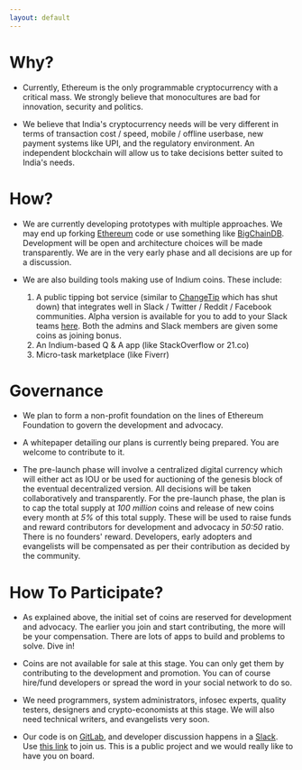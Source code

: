 ```yaml
---
layout: default
---
```


# Why?

- Currently, Ethereum is the only programmable cryptocurrency with a critical mass. We strongly believe that monocultures are bad for innovation, security and politics.

- We believe that India's cryptocurrency needs will be very different in terms of transaction cost / speed, mobile / offline userbase, new payment systems like UPI, and the regulatory environment. An independent blockchain will allow us to take decisions better suited to India's needs.

# How?

- We are currently developing prototypes with multiple approaches. We may end up forking [Ethereum](https://www.ethereum.org/) code or use something like [BigChainDB](http://bigchaindb.com/). Development will be open and architecture choices will be made transparently. We are in the very early phase and all decisions are up for a discussion.

- We are also building tools making use of Indium coins. These include:

  1. A public tipping bot service (similar to [ChangeTip](http://www.changetip.com/) which has shut down) that integrates well in Slack / Twitter / Reddit / Facebook communities. Alpha version is available for you to add to your Slack teams [here](https://slackbot.indium.org.in/). Both the admins and Slack members are given some coins as joining bonus. 
  2. An Indium-based Q & A app (like StackOverflow or 21.co)
  3. Micro-task marketplace (like Fiverr)

# Governance

- We plan to form a non-profit foundation on the lines of Ethereum Foundation to govern the development and advocacy.

- A whitepaper detailing our plans is currently being prepared. You are welcome to contribute to it.

- The pre-launch phase will involve a centralized digital currency which will either act as IOU or be used for auctioning of the genesis block of the eventual decentralized version. All decisions will be taken collaboratively and transparently. For the pre-launch phase, the plan is to cap the total supply at *100 million* coins and release of new coins every month at *5%* of this total supply. These will be used to raise funds and reward contributors for development and advocacy in *50:50* ratio. There is no founders' reward. Developers, early adopters and evangelists will be compensated as per their contribution as decided by the community.

# How To Participate?

- As explained above, the initial set of coins are reserved for development and advocacy. The earlier you join and start contributing, the more will be your compensation. There are lots of apps to build and problems to solve. Dive in!

- Coins are not available for sale at this stage. You can only get them by contributing to the development and promotion. You can of course hire/fund developers or spread the word in your social network to do so.

- We need programmers, system administrators, infosec experts, quality testers, designers and crypto-economists at this stage. We will also need technical writers, and evangelists very soon.

- Our code is on [GitLab](https://gitlab.com/indium), and developer discussion happens in a [Slack](https://indiumtalk.slack.com/). Use [this link](https://join.slack.com/indiumtalk/shared_invite/MTk4MDQwNzMwMDIzLTE0OTczODIwNDItMzBkY2RlMjk0Yg) to join us. This is a public project and we would really like to have you on board.